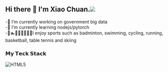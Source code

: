 ## Hi there 👋 I'm Xiao Chuan.![](https://komarev.com/ghpvc/?username=carljings&color=blue&style=flat-square)


-🔭 I’m currently working on government big data <br>
-🌱 I’m currently learning nodejs/pytorch<br>
-🏸🏊🚴‍♀️🏃🏀🏓🎿I enjoy sports such as badminton, swimming, cycling, running, basketball, table tennis and skiing

### 𝗠𝘆 𝗧𝗲𝗰𝗸 𝗦𝘁𝗮𝗰𝗸
![HTML5](https://img.shields.io/badge/-HTML5-%23E44D27?style=flat-square&logo=html5&logoColor=ffffff)


